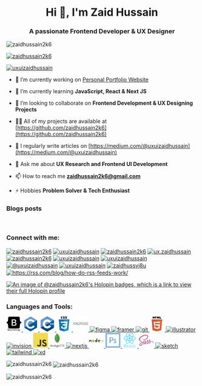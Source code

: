 <h1 align="center">Hi 👋, I'm Zaid Hussain</h1>
<h3 align="center">A passionate Frontend Developer & UX Designer</h3>

<p align="left"> <img src="https://komarev.com/ghpvc/?username=zaidhussain2k6&label=Profile%20views&color=0e75b6&style=flat" alt="zaidhussain2k6" /> </p>

<p align="left"> <a href="https://github.com/ryo-ma/github-profile-trophy"><img src="https://github-profile-trophy.vercel.app/?username=zaidhussain2k6" alt="zaidhussain2k6" /></a> </p>

<p align="left"> <a href="https://twitter.com/uxuizaidhussain" target="blank"><img src="https://img.shields.io/twitter/follow/uxuizaidhussain?logo=twitter&style=for-the-badge" alt="uxuizaidhussain" /></a> </p>

- 🔭 I’m currently working on [Personal Portfolio Website](https://github.com/zaidhussain2k6/portfolio-website)

- 🌱 I’m currently learning **JavaScript, React & Next JS**

- 👯 I’m looking to collaborate on **Frontend Development & UX Designing Projects**

- 👨‍💻 All of my projects are available at [https://github.com/zaidhussain2k6](https://github.com/zaidhussain2k6)

- 📝 I regularly write articles on [https://medium.com/@uxuizaidhussain](https://medium.com/@uxuizaidhussain)

- 💬 Ask me about **UX Research and Frontend UI Development**

- 📫 How to reach me **zaidhussain2k6@gmail.com**

- ⚡ Hobbies **Problem Solver & Tech Enthusiast**

### Blogs posts
<!-- BLOG-POST-LIST:START -->

<!-- Put this code anywhere in the body of your page where you want the badge to show up. -->

<div itemscope itemtype='http://schema.org/Person' class='fiverr-seller-widget' style='display: inline-block;'>
     <a itemprop='url' href=https://www.fiverr.com/uiuxdesigner286 rel="nofollow" target="_blank" style='display: inline-block;'>
        <div class='fiverr-seller-content' id='fiverr-seller-widget-content-74894090-2e9b-4899-9122-ac9c0ef06c59' itemprop='contentURL' style='display: none;'></div>
        <div id='fiverr-widget-seller-data' style='display: none;'>
            <div itemprop='name' >uiuxdesigner286</div>
            <div itemscope itemtype='http://schema.org/Organization'><span itemprop='name'>Fiverr</span></div>
            <div itemprop='jobtitle'>Seller</div>
            <div itemprop='description'>I'm a dedicated UI/UX Designer & Frontend Developer, merging creativity and technical expertise. With a keen eye for design aesthetics and a knack for coding, I bring ideas to life through captivating user experiences. Let's collaborate to elevate your project's visual appeal and functionality. I specialize in user-centric design, ensuring your audience enjoys seamless interactions. My proficiency in HTML, CSS, and JavaScript allows me to translate designs into responsive and interactive websites or applications.</div>
        </div>
    </a>
</div>

<script id='fiverr-seller-widget-script-74894090-2e9b-4899-9122-ac9c0ef06c59' src='https://widgets.fiverr.com/api/v1/seller/uiuxdesigner286?widget_id=74894090-2e9b-4899-9122-ac9c0ef06c59' data-config='{"category_name":"\n                                    Programming \u0026 Tech\n\n                            "}' async='true' defer='true'></script>


<!-- BLOG-POST-LIST:END -->

<h3 align="left">Connect with me:</h3>
<p align="left">
<a href="https://dev.to/zaidhussain2k6" target="blank"><img align="center" src="https://raw.githubusercontent.com/rahuldkjain/github-profile-readme-generator/master/src/images/icons/Social/devto.svg" alt="zaidhussain2k6" height="30" width="40" /></a>
<a href="https://twitter.com/uxuizaidhussain" target="blank"><img align="center" src="https://raw.githubusercontent.com/rahuldkjain/github-profile-readme-generator/master/src/images/icons/Social/twitter.svg" alt="uxuizaidhussain" height="30" width="40" /></a>
<a href="https://linkedin.com/in/zaidhussain2k6" target="blank"><img align="center" src="https://raw.githubusercontent.com/rahuldkjain/github-profile-readme-generator/master/src/images/icons/Social/linked-in-alt.svg" alt="zaidhussain2k6" height="30" width="40" /></a>
<a href="https://fb.com/ux.zaidhussain" target="blank"><img align="center" src="https://raw.githubusercontent.com/rahuldkjain/github-profile-readme-generator/master/src/images/icons/Social/facebook.svg" alt="ux.zaidhussain" height="30" width="40" /></a>
<a href="https://instagram.com/zaidhussain2k6" target="blank"><img align="center" src="https://raw.githubusercontent.com/rahuldkjain/github-profile-readme-generator/master/src/images/icons/Social/instagram.svg" alt="zaidhussain2k6" height="30" width="40" /></a>
<a href="https://dribbble.com/uxuizaidhussain" target="blank"><img align="center" src="https://raw.githubusercontent.com/rahuldkjain/github-profile-readme-generator/master/src/images/icons/Social/dribbble.svg" alt="uxuizaidhussain" height="30" width="40" /></a>
<a href="https://www.behance.net/uxuizaidhussain" target="blank"><img align="center" src="https://raw.githubusercontent.com/rahuldkjain/github-profile-readme-generator/master/src/images/icons/Social/behance.svg" alt="uxuizaidhussain" height="30" width="40" /></a>
<a href="https://medium.com/@uxuizaidhussain" target="blank"><img align="center" src="https://raw.githubusercontent.com/rahuldkjain/github-profile-readme-generator/master/src/images/icons/Social/medium.svg" alt="@uxuizaidhussain" height="30" width="40" /></a>
<a href="https://www.youtube.com/c/uxuizaidhussain" target="blank"><img align="center" src="https://raw.githubusercontent.com/rahuldkjain/github-profile-readme-generator/master/src/images/icons/Social/youtube.svg" alt="uxuizaidhussain" height="30" width="40" /></a>
<a href="https://auth.geeksforgeeks.org/user/zaidhussvj8u" target="blank"><img align="center" src="https://raw.githubusercontent.com/rahuldkjain/github-profile-readme-generator/master/src/images/icons/Social/geeks-for-geeks.svg" alt="zaidhussvj8u" height="30" width="40" /></a>
<a href="/https://rss.com/blog/how-do-rss-feeds-work/" target="blank"><img align="center" src="https://raw.githubusercontent.com/rahuldkjain/github-profile-readme-generator/master/src/images/icons/Social/rss.svg" alt="https://rss.com/blog/how-do-rss-feeds-work/" height="30" width="40" /></a>
</p>

[![An image of @zaidhussain2k6's Holopin badges, which is a link to view their full Holopin profile](https://holopin.me/zaidhussain2k6)](https://holopin.io/@zaidhussain2k6)

<h3 align="left">Languages and Tools:</h3>
<p align="left"> <a href="https://getbootstrap.com" target="_blank" rel="noreferrer"> <img src="https://raw.githubusercontent.com/devicons/devicon/master/icons/bootstrap/bootstrap-plain-wordmark.svg" alt="bootstrap" width="40" height="40"/> </a> <a href="https://www.cprogramming.com/" target="_blank" rel="noreferrer"> <img src="https://raw.githubusercontent.com/devicons/devicon/master/icons/c/c-original.svg" alt="c" width="40" height="40"/> </a> <a href="https://www.w3schools.com/cpp/" target="_blank" rel="noreferrer"> <img src="https://raw.githubusercontent.com/devicons/devicon/master/icons/cplusplus/cplusplus-original.svg" alt="cplusplus" width="40" height="40"/> </a> <a href="https://www.w3schools.com/css/" target="_blank" rel="noreferrer"> <img src="https://raw.githubusercontent.com/devicons/devicon/master/icons/css3/css3-original-wordmark.svg" alt="css3" width="40" height="40"/> </a> <a href="https://expressjs.com" target="_blank" rel="noreferrer"> <img src="https://raw.githubusercontent.com/devicons/devicon/master/icons/express/express-original-wordmark.svg" alt="express" width="40" height="40"/> </a> <a href="https://www.figma.com/" target="_blank" rel="noreferrer"> <img src="https://www.vectorlogo.zone/logos/figma/figma-icon.svg" alt="figma" width="40" height="40"/> </a> <a href="https://www.framer.com/" target="_blank" rel="noreferrer"> <img src="https://www.vectorlogo.zone/logos/framer/framer-icon.svg" alt="framer" width="40" height="40"/> </a> <a href="https://git-scm.com/" target="_blank" rel="noreferrer"> <img src="https://www.vectorlogo.zone/logos/git-scm/git-scm-icon.svg" alt="git" width="40" height="40"/> </a> <a href="https://www.w3.org/html/" target="_blank" rel="noreferrer"> <img src="https://raw.githubusercontent.com/devicons/devicon/master/icons/html5/html5-original-wordmark.svg" alt="html5" width="40" height="40"/> </a> <a href="https://www.adobe.com/in/products/illustrator.html" target="_blank" rel="noreferrer"> <img src="https://www.vectorlogo.zone/logos/adobe_illustrator/adobe_illustrator-icon.svg" alt="illustrator" width="40" height="40"/> </a> <a href="https://www.invisionapp.com/" target="_blank" rel="noreferrer"> <img src="https://www.vectorlogo.zone/logos/invisionapp/invisionapp-icon.svg" alt="invision" width="40" height="40"/> </a> <a href="https://developer.mozilla.org/en-US/docs/Web/JavaScript" target="_blank" rel="noreferrer"> <img src="https://raw.githubusercontent.com/devicons/devicon/master/icons/javascript/javascript-original.svg" alt="javascript" width="40" height="40"/> </a> <a href="https://www.mongodb.com/" target="_blank" rel="noreferrer"> <img src="https://raw.githubusercontent.com/devicons/devicon/master/icons/mongodb/mongodb-original-wordmark.svg" alt="mongodb" width="40" height="40"/> </a> <a href="https://nextjs.org/" target="_blank" rel="noreferrer"> <img src="https://cdn.worldvectorlogo.com/logos/nextjs-2.svg" alt="nextjs" width="40" height="40"/> </a> <a href="https://nodejs.org" target="_blank" rel="noreferrer"> <img src="https://raw.githubusercontent.com/devicons/devicon/master/icons/nodejs/nodejs-original-wordmark.svg" alt="nodejs" width="40" height="40"/> </a> <a href="https://www.photoshop.com/en" target="_blank" rel="noreferrer"> <img src="https://raw.githubusercontent.com/devicons/devicon/master/icons/photoshop/photoshop-line.svg" alt="photoshop" width="40" height="40"/> </a> <a href="https://reactjs.org/" target="_blank" rel="noreferrer"> <img src="https://raw.githubusercontent.com/devicons/devicon/master/icons/react/react-original-wordmark.svg" alt="react" width="40" height="40"/> </a> <a href="https://sass-lang.com" target="_blank" rel="noreferrer"> <img src="https://raw.githubusercontent.com/devicons/devicon/master/icons/sass/sass-original.svg" alt="sass" width="40" height="40"/> </a> <a href="https://www.sketch.com/" target="_blank" rel="noreferrer"> <img src="https://www.vectorlogo.zone/logos/sketchapp/sketchapp-icon.svg" alt="sketch" width="40" height="40"/> </a> <a href="https://tailwindcss.com/" target="_blank" rel="noreferrer"> <img src="https://www.vectorlogo.zone/logos/tailwindcss/tailwindcss-icon.svg" alt="tailwind" width="40" height="40"/> </a> <a href="https://www.adobe.com/products/xd.html" target="_blank" rel="noreferrer"> <img src="https://cdn.worldvectorlogo.com/logos/adobe-xd.svg" alt="xd" width="40" height="40"/> </a> </p>

<p><img align="left" src="https://github-readme-stats.vercel.app/api/top-langs?username=zaidhussain2k6&show_icons=true&locale=en&layout=compact" alt="zaidhussain2k6" /></p>

<p>&nbsp;<img align="center" src="https://github-readme-stats.vercel.app/api?username=zaidhussain2k6&show_icons=true&locale=en" alt="zaidhussain2k6" /></p>

<p><img align="center" src="https://github-readme-streak-stats.herokuapp.com/?user=zaidhussain2k6&" alt="zaidhussain2k6" /></p>
